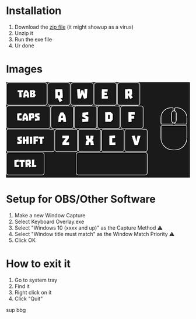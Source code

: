# Installation
1. Download the [zip file](https://github.com/Armandukx/Keyboard-Overlay/raw/main/Keyboard%20Overlay.zip) (it might showup as a virus)
2. Unzip it
4. Run the exe file
5. Ur done

# Images
<img src="https://github.com/Armandukx/Keyboard-Overlay/blob/main/Images/DaExe.png?raw=true" alt="App Screenshot">

# Setup for OBS/Other Software
1. Make a new Window Capture
2. Select Keyboard Overlay.exe
3. Select "Windows 10 (xxxx and up)" as the Capture Method ⚠️
4. Select "Window title must match" as the Window Match Priority ⚠️
5. Click OK

# How to exit it
1. Go to system tray
2. Find it
3. Right click on it
4. Click "Quit"

sup bbg
